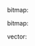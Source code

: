 bitmap:

<f-slider set="a" />

<f-slider set="b" />

<f-scene bitmap3>
  <f-box fill="red" stroke="none" :r="50 / 15" :scale="[get('b',0) / 100,get('b',0) / 100,get('b',0) / 100]" :rotation="get('a')" />
  <!-- <f-circle :position="[get('a'),get('a')]" r="50" /> -->
</f-scene>

<f-scene vector3>
  <f-box fill="red" stroke="none" :r="50 / 15" :scale="[get('b',0) / 100,get('b',0) / 100,get('b',0) / 100]" :rotation="get('a')" />
  <!-- <f-circle :position="[get('a'),get('a')]" r="50" /> -->
</f-scene>

bitmap:

<f-scene bitmap>
  <f-box fill="red" stroke="none"  r="50" :scale="[get('b',0) / 100,get('b',0) / 100]" :rotation="get('a')" />
  <f-circle :position="[get('a'),get('a')]" r="50" />
</f-scene>

vector:

<f-scene vector>
  <f-box fill="red" stroke="none" r="50" :scale="[get('b',0) / 100,get('b',0) / 100]" :rotation="get('a')" />
  <f-circle :position="[get('a'),get('a')]" r="50" />
</f-scene>
